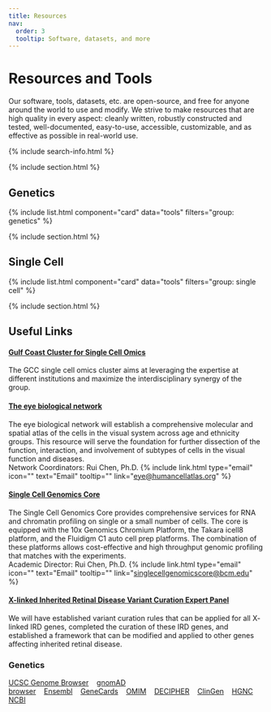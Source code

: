 ```yaml
---
title: Resources
nav:
  order: 3
  tooltip: Software, datasets, and more
---
```


# <i class="fas fa-tools"></i>Resources and Tools

Our software, tools, datasets, etc. are open-source, and free for anyone around the world to use and modify. We strive to make resources that are high quality in every aspect: cleanly written, robustly constructed and tested, well-documented, easy-to-use, accessible, customizable, and as effective as possible in real-world use.

{% include search-info.html %}

{% include section.html %}

## Genetics

{% include list.html component="card" data="tools" filters="group: genetics" %}

{% include section.html %}

## Single Cell

{% include list.html component="card" data="tools" filters="group: single cell" %}

{% include section.html %}

## Useful Links


#### [Gulf Coast Cluster for Single Cell Omics](https://www.gulfcoastconsortia.org/home/research/single-cell-omics/)
The GCC single cell omics cluster aims at leveraging the expertise at different institutions and maximize the interdisciplinary synergy of the group.
#### [The eye biological network](https://www.humancellatlas.org/biological-networks/)
The eye biological network will establish a comprehensive molecular and spatial atlas of the cells in the visual system across age and ethnicity groups. This resource will serve the foundation for further dissection of the function, interaction, and involvement of subtypes of cells in the visual function and diseases.
<br>Network Coordinators: Rui Chen, Ph.D. {% include link.html type="email" icon="" text="Email" tooltip="" link="eye@humancellatlas.org" %}
#### [Single Cell Genomics Core](https://www.bcm.edu/research/atc-core-labs/single-cell-genomics-core)
The Single Cell Genomics Core provides comprehensive services for RNA and chromatin profiling on single or a small number of cells.
The core is equipped with the 10x Genomics Chromium Platform, the Takara icell8 platform, and the Fluidigm C1 auto cell prep platforms. The combination of these platforms allows cost-effective and high throughput genomic profiling that matches with the experiments.
<br>Academic Director: Rui Chen, Ph.D. {% include link.html type="email" icon="" text="Email" tooltip="" link="singlecellgenomicscore@bcm.edu" %}
#### [X-linked Inherited Retinal Disease Variant Curation Expert Panel](https://clinicalgenome.org/affiliation/50086/)
We will have established variant curation rules that can be applied for all X- linked IRD genes, completed the curation of these IRD genes, and established a framework that can be modified and applied to other genes affecting inherited retinal disease.

### Genetics
[UCSC Genome Browser](https://genome.ucsc.edu)&nbsp;&nbsp;&nbsp;&nbsp;[gnomAD browser](https://gnomad.broadinstitute.org/)&nbsp;&nbsp;&nbsp;&nbsp;[Ensembl](http://useast.ensembl.org/index.html)&nbsp;&nbsp;&nbsp;&nbsp;[GeneCards](https://www.genecards.org/)&nbsp;&nbsp;&nbsp;&nbsp;[OMIM](https://omim.org/)&nbsp;&nbsp;&nbsp;&nbsp;[DECIPHER](https://www.deciphergenomics.org/browser)&nbsp;&nbsp;&nbsp;&nbsp;[ClinGen](https://search.clinicalgenome.org/kb/genes/curations?page=1&size=25&search=)&nbsp;&nbsp;&nbsp;&nbsp;[HGNC](https://www.genenames.org/tools/search/#!/?query=&rows=20&start=0&filter=document_type:gene)&nbsp;&nbsp;&nbsp;&nbsp;[NCBI](https://www.ncbi.nlm.nih.gov/)
